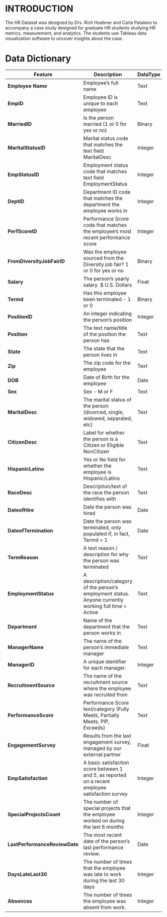 #  INTRODUCTION

The HR Dataset was designed by Drs. Rich Huebner and Carla Patalano to accompany a case study designed for graduate HR students studying HR metrics, measurement, and analytics. The students use Tableau data visualization software to uncover insights about the case.

# Data Dictionary


| **Feature** | Description | DataType |
|---|---|---|
| **Employee Name** | Employee’s full name | Text |
| **EmpID** | Employee ID is unique to each employee | Text |
| **MarriedID** | Is the person married (1 or 0 for yes or no) | Binary |
| **MaritalStatusID** | Marital status code that matches the text field MaritalDesc | Integer |
| **EmpStatusID** | Employment status code that matches text field EmploymentStatus | Integer |
| **DeptID** | Department ID code that matches the department the employee works in | Integer |
| **PerfScoreID** | Performance Score code that matches the employee’s most recent performance score | Integer |
| **FromDiversityJobFairID** | Was the employee sourced from the Diversity job fair? 1 or 0 for yes or no | Binary |
| **Salary** | The person’s yearly salary. $ U.S. Dollars | Float |
| **Termd** | Has this employee been terminated - 1 or 0 | Binary |
| **PositionID** | An integer indicating the person’s position | Integer |
| **Position** | The text name/title of the position the person has | Text |
| **State** | The state that the person lives in | Text |
| **Zip** | The zip code for the employee | Text |
| **DOB** | Date of Birth for the employee | Date |
| **Sex** | Sex - M or F | Text |
| **MaritalDesc** | The marital status of the person (divorced, single, widowed, separated, etc) | Text |
| **CitizenDesc** | Label for whether the person is a Citizen or Eligible NonCitizen | Text |
| **HispanicLatino** | Yes or No field for whether the employee is Hispanic/Latino | Text |
| **RaceDesc** | Description/text of the race the person identifies with | Text |
| **DateofHire** | Date the person was hired | Date |
| **DateofTermination** | Date the person was terminated, only populated if, in fact, Termd = 1 | Date |
| **TermReason** | A text reason / description for why the person was terminated | Text |
| **EmploymentStatus** | A description/category of the person’s employment status. Anyone currently working full time = Active | Text |
| **Department** | Name of the department that the person works in | Text |
| **ManagerName** | The name of the person’s immediate manager | Text |
| **ManagerID** | A unique identifier for each manager. | Integer |
| **RecruitmentSource** | The name of the recruitment source where the employee was recruited from | Text |
| **PerformanceScore** | Performance Score text/category (Fully Meets, Partially Meets, PIP, Exceeds) | Text |
| **EngagementSurvey** | Results from the last engagement survey, managed by our external partner | Float |
| **EmpSatisfaction** | A basic satisfaction score between 1 and 5, as reported on a recent employee satisfaction survey | Integer |
| **SpecialProjectsCount** | The number of special projects that the employee worked on during the last 6 months | Integer |
| **LastPerformanceReviewDate** | The most recent date of the person’s last performance review. | Date |
| **DaysLateLast30** | The number of times that the employee was late to work during the last 30 days | Integer |
| **Absences** | The number of times the employee was absent from work. | Integer |
